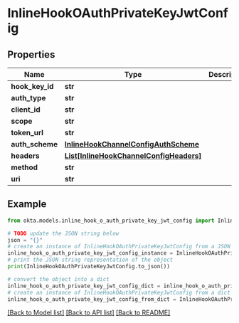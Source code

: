 # InlineHookOAuthPrivateKeyJwtConfig


## Properties

Name | Type | Description | Notes
------------ | ------------- | ------------- | -------------
**hook_key_id** | **str** |  | [optional] 
**auth_type** | **str** |  | [optional] 
**client_id** | **str** |  | [optional] 
**scope** | **str** |  | [optional] 
**token_url** | **str** |  | [optional] 
**auth_scheme** | [**InlineHookChannelConfigAuthScheme**](InlineHookChannelConfigAuthScheme.md) |  | [optional] 
**headers** | [**List[InlineHookChannelConfigHeaders]**](InlineHookChannelConfigHeaders.md) |  | [optional] 
**method** | **str** |  | [optional] 
**uri** | **str** |  | [optional] 

## Example

```python
from okta.models.inline_hook_o_auth_private_key_jwt_config import InlineHookOAuthPrivateKeyJwtConfig

# TODO update the JSON string below
json = "{}"
# create an instance of InlineHookOAuthPrivateKeyJwtConfig from a JSON string
inline_hook_o_auth_private_key_jwt_config_instance = InlineHookOAuthPrivateKeyJwtConfig.from_json(json)
# print the JSON string representation of the object
print(InlineHookOAuthPrivateKeyJwtConfig.to_json())

# convert the object into a dict
inline_hook_o_auth_private_key_jwt_config_dict = inline_hook_o_auth_private_key_jwt_config_instance.to_dict()
# create an instance of InlineHookOAuthPrivateKeyJwtConfig from a dict
inline_hook_o_auth_private_key_jwt_config_from_dict = InlineHookOAuthPrivateKeyJwtConfig.from_dict(inline_hook_o_auth_private_key_jwt_config_dict)
```
[[Back to Model list]](../README.md#documentation-for-models) [[Back to API list]](../README.md#documentation-for-api-endpoints) [[Back to README]](../README.md)



